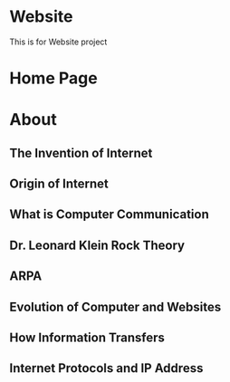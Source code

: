 # Website
This is for Website project
<h1>
Home Page </h1>
<h1>About</h1>

<h2>The Invention of Internet</h2>
<h2>Origin of Internet </h2>
<h2>What is Computer Communication</h2>
<h2>Dr. Leonard Klein Rock Theory</h2>
<h2>ARPA</h2>
<h2>Evolution of Computer and Websites</h2>
<h2>How Information Transfers</h2>
<h2>Internet Protocols and IP Address</h2>

